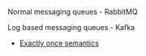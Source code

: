
Normal messaging queues - RabbitMQ

Log based messaging queues - Kafka
  * [Exactly once semantics](https://www.confluent.io/blog/exactly-once-semantics-are-possible-heres-how-apache-kafka-does-it/)
  


